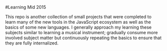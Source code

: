 #Learning Mid 2015

This repo is another collection of small projects that were completed to learn
many of the new tools in the JavaScript ecosystem as well as the basics of
some new languages. I generally approach my learning these subjects similar to
learning a musical instrument; gradually consume more involved subject matter
but continuously repeating the basics to ensure that they are fully
internalized.

